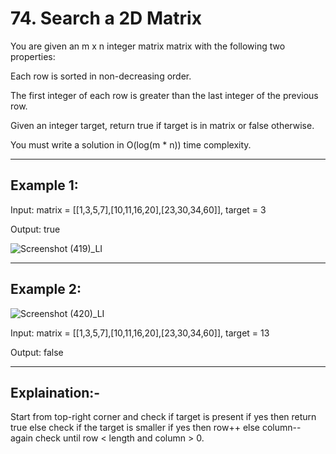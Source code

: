 # 74. Search a 2D Matrix

You are given an m x n integer matrix matrix with the following two properties:

Each row is sorted in non-decreasing order.

The first integer of each row is greater than the last integer of the previous row.

Given an integer target, return true if target is in matrix or false otherwise.

You must write a solution in O(log(m * n)) time complexity.

 
-----------
Example 1:
-----------

Input: matrix = [[1,3,5,7],[10,11,16,20],[23,30,34,60]], target = 3

Output: true


![Screenshot (419)_LI](https://github.com/Swetathakare/DSA-Java-Questions/assets/143093330/9f9b2346-7265-4c65-9dbf-695c4df81abf)


----------
Example 2:
----------

![Screenshot (420)_LI](https://github.com/Swetathakare/DSA-Java-Questions/assets/143093330/64eb611d-83dd-4fe5-877a-65d58e993754)

Input: matrix = [[1,3,5,7],[10,11,16,20],[23,30,34,60]], target = 13

Output: false

----------
Explaination:-
----------
Start from top-right corner and check if target is present if yes then return true else check if the target is smaller if yes then row++ else column-- again check until row < length  and  column > 0.
